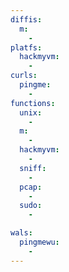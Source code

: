 ```yaml
---
diffis:
  m:
    -
platfs:
  hackmyvm:
    -
curls:
  pingme:
    -
functions:
  unix:
    -
  m:
    -
  hackmyvm:
    -
  sniff:
    -
  pcap:
    -
  sudo:
    -

wals:
  pingmewu:
    -
---
```

